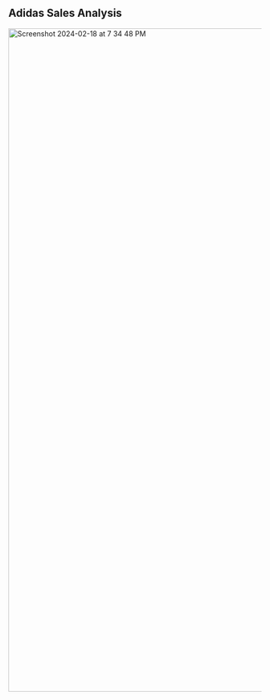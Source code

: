 
## Adidas Sales Analysis

<img width="1319" alt="Screenshot 2024-02-18 at 7 34 48 PM" src="https://github.com/kvempati95/Adidas-Sales-Analysis-Tableau/assets/143650052/e37bceb4-c933-416c-8240-00d84d892d69">



